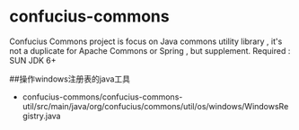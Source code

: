 # confucius-commons
Confucius Commons project is focus on Java commons utility library , it's not a duplicate for Apache Commons or Spring , but supplement. Required : SUN JDK 6+

##操作windows注册表的java工具
- confucius-commons/confucius-commons-util/src/main/java/org/confucius/commons/util/os/windows/WindowsRegistry.java
